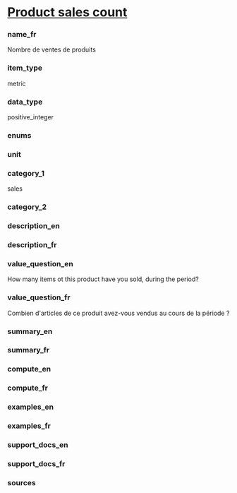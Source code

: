 
# [Product sales count](#product_sales_int)

### name_fr

Nombre de ventes de produits

### item_type

metric

### data_type

positive_integer

### enums



### unit



### category_1

sales

### category_2



### description_en



### description_fr



### value_question_en

How many items ot this product have you sold, during the period?

### value_question_fr

Combien d'articles de ce produit avez-vous vendus au cours de
la période ?

### summary_en



### summary_fr



### compute_en



### compute_fr



### examples_en



### examples_fr



### support_docs_en



### support_docs_fr



### sources


            